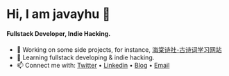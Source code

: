 # Hi, I am javayhu 👋

#### Fullstack Developer, Indie Hacking.

- 🚀 Working on some side projects, for instance, [海棠诗社-古诗词学习网站](https://pocketpoetry.club)
- 📖 Learning fullstack developing & indie hacking.
- 📫 Connect me with: [Twitter](https://twitter.com/javayhu) • [Linkedin](https://www.linkedin.com/in/javayhu) • [Blog](https://javayhu.site) • [Email](mailto:javayhu@gmail.com)
